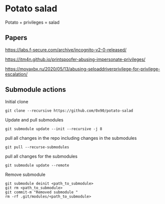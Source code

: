 # Potato salad

Potato + privileges = salad


## Papers

https://labs.f-secure.com/archive/incognito-v2-0-released/

https://itm4n.github.io/printspoofer-abusing-impersonate-privileges/

https://movaxbx.ru/2020/05/13/abusing-seloaddriverprivilege-for-privilege-escalation/


## Submodule actions

Initial clone
```
git clone --recursive https://github.com/0x90/potato-salad
```


Update and pull submodules

```
git submodule update --init --recursive -j 8
```

pull all changes in the repo including changes in the submodules

```
git pull --recurse-submodules
```

pull all changes for the submodules

```
git submodule update --remote
```

Remove submodule

```
git submodule deinit <path_to_submodule>
git rm <path_to_submodule>
git commit-m "Removed submodule "
rm -rf .git/modules/<path_to_submodule>
```
